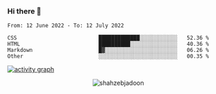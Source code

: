 ### Hi there 👋

<!--START_SECTION:waka-->

```text
From: 12 June 2022 - To: 12 July 2022

CSS                          █████████████░░░░░░░░░░░░   52.36 %
HTML                         ██████████░░░░░░░░░░░░░░░   40.36 %
Markdown                     █▓░░░░░░░░░░░░░░░░░░░░░░░   06.26 %
Other                        ░░░░░░░░░░░░░░░░░░░░░░░░░   00.35 %
```

<!--END_SECTION:waka-->

<!--
For more information regarding WakaTime, go to https://github.com/athul/waka-readme#new-to-wakatime
-->

[![activity graph](https://activity-graph.herokuapp.com/graph?username=shahzeb-jadoon&custom_title=Shahzeb's%20Activity%20Graph&theme=github-light&hide_border=true)](https://github.com/ashutosh00710/github-readme-activity-graph)

<p align="center"> <img src="https://github-readme-stats.vercel.app/api?username=shahzeb-jadoon&show_icons=true&theme=dracula" alt="shahzebjadoon" />

<!--
**shahzeb-jadoon/shahzeb-jadoon** is a ✨ _special_ ✨ repository because its `README.md` (this file) appears on your GitHub profile.

Here are some ideas to get you started:

- 🔭 I’m currently working on ...
- 🌱 I’m currently learning ...
- 👯 I’m looking to collaborate on ...
- 🤔 I’m looking for help with ...
- 💬 Ask me about ...
- 📫 How to reach me: ...
- 😄 Pronouns: ...
- ⚡ Fun fact: ...
-->
